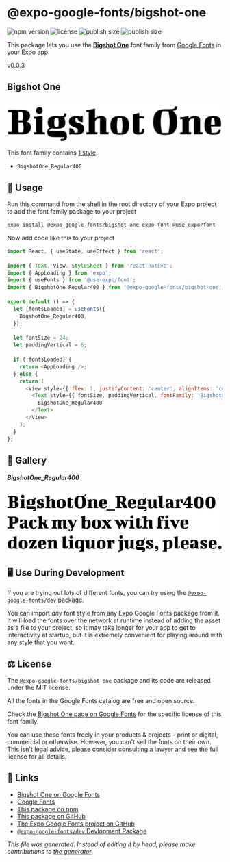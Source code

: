 # @expo-google-fonts/bigshot-one

![npm version](https://flat.badgen.net/npm/v/@expo-google-fonts/bigshot-one)
![license](https://flat.badgen.net/github/license/expo/google-fonts)
![publish size](https://flat.badgen.net/packagephobia/install/@expo-google-fonts/bigshot-one)
![publish size](https://flat.badgen.net/packagephobia/publish/@expo-google-fonts/bigshot-one)

This package lets you use the [**Bigshot One**](https://fonts.google.com/specimen/Bigshot+One) font family from [Google Fonts](https://fonts.google.com/) in your Expo app.

v0.0.3

## Bigshot One

![Bigshot One](./font-family.png)

This font family contains [1 style](#gallery).

- `BigshotOne_Regular400`

## 🔡 Usage

Run this command from the shell in the root directory of your Expo project to add the font family package to your project
```sh
expo install @expo-google-fonts/bigshot-one expo-font @use-expo/font
```

Now add code like this to your project
```js
import React, { useState, useEffect } from 'react';

import { Text, View, StyleSheet } from 'react-native';
import { AppLoading } from 'expo';
import { useFonts } from '@use-expo/font';
import { BigshotOne_Regular400 } from '@expo-google-fonts/bigshot-one';

export default () => {
  let [fontsLoaded] = useFonts({
    BigshotOne_Regular400,
  });

  let fontSize = 24;
  let paddingVertical = 6;

  if (!fontsLoaded) {
    return <AppLoading />;
  } else {
    return (
      <View style={{ flex: 1, justifyContent: 'center', alignItems: 'center' }}>
        <Text style={{ fontSize, paddingVertical, fontFamily: 'BigshotOne_Regular400' }}>
          BigshotOne_Regular400
        </Text>
      </View>
    );
  }
};

```

## 📖 Gallery

##### BigshotOne_Regular400
![BigshotOne_Regular400](./cd6b11ed5794f665b3e412e676ae624b63b086b93992d6c0b00c9afd26180c79.ttf.png)


## 🖥️ Use During Development

If you are trying out lots of different fonts, you can try using the [`@expo-google-fonts/dev` package](https://github.com/expo/google-fonts/tree/master/font-packages/dev#readme).

You can import *any* font style from any Expo Google Fonts package from it. It will load the fonts
over the network at runtime instead of adding the asset as a file to your project, so it may take longer
for your app to get to interactivity at startup, but it is extremely convenient
for playing around with any style that you want.

## ⚖️ License

The `@expo-google-fonts/bigshot-one` package and its code are released under the MIT license.

All the fonts in the Google Fonts catalog are free and open source.

Check the [Bigshot One page on Google Fonts](https://fonts.google.com/specimen/Bigshot+One) for the specific license of this font family.

You can use these fonts freely in your products & projects - print or digital, commercial or otherwise. However, you can't sell the fonts on their own. This isn't legal advice, please consider consulting a lawyer and see the full license for all details.

## 🔗 Links

- [Bigshot One on Google Fonts](https://fonts.google.com/specimen/Bigshot+One)
- [Google Fonts](https://fonts.google.com/)
- [This package on npm](https://www.npmjs.com/package/@expo-google-fonts/bigshot-one)
- [This package on GitHub](https://github.com/expo/google-fonts/tree/master/font-packages/bigshot-one)
- [The Expo Google Fonts project on GitHub](https://github.com/expo/google-fonts)
- [`@expo-google-fonts/dev` Devlopment Package](https://github.com/expo/google-fonts/tree/master/font-packages/dev)


*This file was generated. Instead of editing it by head, please make contributions to [the generator](https://github.com/expo/google-fonts/tree/master/packages/generator)*
